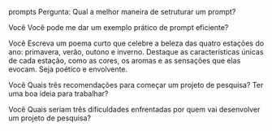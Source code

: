 prompts
Pergunta:
Qual a melhor maneira de setruturar um prompt?


Você
Você pode me dar um exemplo prático de prompt eficiente?


Você
Escreva um poema curto que celebre a beleza das quatro estações do ano: primavera, verão, outono e inverno. Destaque as características únicas de cada estação, como as cores, os aromas e as sensações que elas evocam. Seja poético e envolvente.


Você
Quais três recomendações para começar um projeto de pesquisa? Ter uma boa ideia para trabalhar?

Você
Quais seriam três dificuldades enfrentadas por quem vai desenvolver um projeto de pesquisa?
